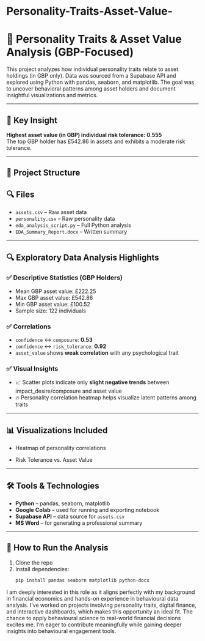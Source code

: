 # Personality-Traits-Asset-Value-
# 💼 Personality Traits & Asset Value Analysis (GBP-Focused)

This project analyzes how individual personality traits relate to asset holdings (in GBP only). Data was sourced from a Supabase API and explored using Python with pandas, seaborn, and matplotlib. The goal was to uncover behavioral patterns among asset holders and document insightful visualizations and metrics.

---

## 🧠 Key Insight

**Highest asset value (in GBP) individual risk tolerance: 0.555**  
The top GBP holder has £542.86 in assets and exhibits a moderate risk tolerance.

---

## 📁 Project Structure
## 🔍 Files
- `assets.csv` – Raw asset data
- `personality.csv` – Raw personality data
- `eda_analysis_script.py` – Full Python analysis
- `EDA_Summary_Report.docx` – Written summary


---

## 🔍 Exploratory Data Analysis Highlights

### ✅ Descriptive Statistics (GBP Holders)
- Mean GBP asset value: £222.25
- Max GBP asset value: £542.86
- Min GBP asset value: £100.52
- Sample size: 122 individuals

### ✅ Correlations
- `confidence` ↔ `composure`: **0.53**
- `confidence` ↔ `risk_tolerance`: **0.92**
- `asset_value` shows **weak correlation** with any psychological trait

### ✅ Visual Insights
- 📈 Scatter plots indicate only **slight negative trends** between impact_desire/composure and asset value
- 🔥 Personality correlation heatmap helps visualize latent patterns among traits

---

## 📊 Visualizations Included
- Heatmap of personality correlations

- Risk Tolerance vs. Asset Value

---

## 🛠 Tools & Technologies

- **Python** – pandas, seaborn, matplotlib
- **Google Colab** – used for running and exporting notebook
- **Supabase API** – data source for `assets.csv`
- **MS Word** – for generating a professional summary

---

## 🚀 How to Run the Analysis

1. Clone the repo
2. Install dependencies:
   ```bash
   pip install pandas seaborn matplotlib python-docx
I am deeply interested in this role as it aligns perfectly with my background in financial economics and hands-on experience in behavioural data analysis. I’ve worked on projects involving personality traits, digital finance, and interactive dashboards, which makes this opportunity an ideal fit. The chance to apply behavioural science to real-world financial decisions excites me. I’m eager to contribute meaningfully while gaining deeper insights into behavioural engagement tools.
